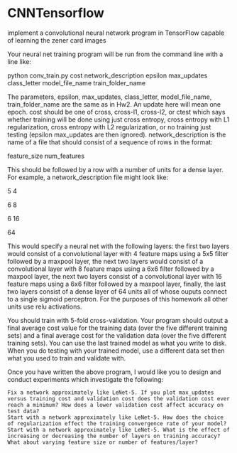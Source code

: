 # CNNTensorflow
 implement a convolutional neural network program in TensorFlow capable of learning the zener card images

Your neural net training program will be run from the command line with a line like:

python conv_train.py cost network_description epsilon max_updates class_letter model_file_name train_folder_name 

The parameters, epsilon, max_updates, class_letter, model_file_name, train_folder_name are the same as in Hw2. An update here will mean one epoch. cost should be one of cross, cross-l1, cross-l2, or ctest which says whether training will be done using just cross entropy, cross entropy with L1 regularization, cross entropy with L2 regularization, or no training just testing (epsilon max_updates are then ignored). network_description is the name of a file that should consist of a sequence of rows in the format:

feature_size num_features

This should be followed by a row with a number of units for a dense layer. For example, a network_description file might look like:

5 4

6 8

6 16

64

This would specify a neural net with the following layers: the first two layers would consist of a convolutional layer with 4 feature maps using a 5x5 filter followed by a maxpool layer, the next two layers would consist of a convolutional layer with 8 feature maps using a 6x6 filter followed by a maxpool layer, the next two layers consist of a convolutional layer with 16 feature maps using a 6x6 filter followed by a maxpool layer, finally, the last two layers consist of a dense layer of 64 units all of whose ouputs connect to a single sigmoid perceptron. For the purposes of this homework all other units use relu activations.

You should train with 5-fold cross-validation. Your program should output a final average cost value for the training data (over the five different training sets) and a final average cost for the validation data (over the five different training sets). You can use the last trained model as what you write to disk. When you do testing with your trained model, use a different data set then what you used to train and validate with.

Once you have written the above program, I would like you to design and conduct experiments which investigate the following:

    Fix a network approximately like LeNet-5. If you plot max_updates versus training cost and validation cost does the validation cost ever reach a minimum? How does a lower validation cost affect accuracy on test data?
    Start with a network approximately like LeNet-5. How does the choice of regularization effect the training convergence rate of your model?
    Start with a network approximately like LeNet-5. What is the effect of increasing or decreasing the number of layers on training accuracy? What about varying feature size or number of features/layer?
